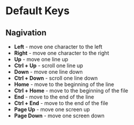 # Default Keys
## Nagivation
- **Left** - move one character to the left
- **Right** - move one character to the right
- **Up** - move one line up
- **Ctrl + Up** - scroll one line up
- **Down** - move one line down
- **Ctrl + Down** - scroll one line down
- **Home** - move to the beginning of the line
- **Ctrl + Home** - move to the beginning of the file
- **End** - move to the end of the line
- **Ctrl + End** - move to the end of the file
- **Page Up** - move one screen up
- **Page Down** - move one screen down